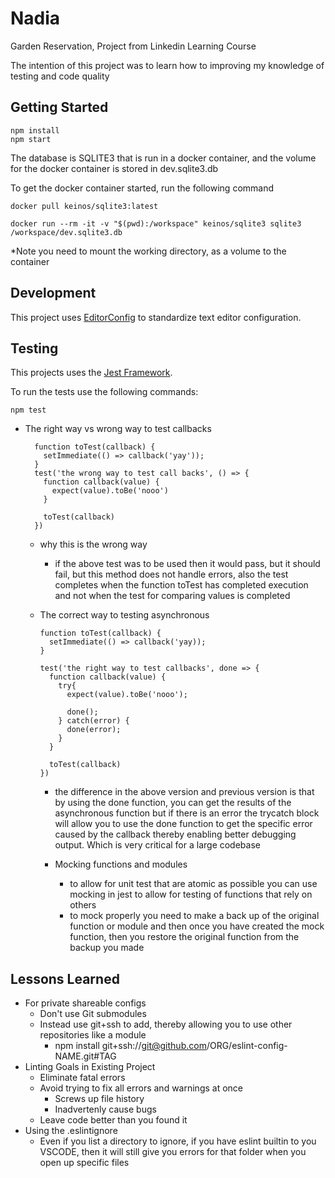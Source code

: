 # Nadia

Garden Reservation, Project from Linkedin Learning Course

The intention of this project was to learn how to improving my knowledge of testing and code quality

## Getting Started

```
npm install
npm start
```

The database is SQLITE3 that is run in a docker container, and the volume for the docker container is stored in dev.sqlite3.db

To get the docker container started, run the following command

```
docker pull keinos/sqlite3:latest

docker run --rm -it -v "$(pwd):/workspace" keinos/sqlite3 sqlite3 /workspace/dev.sqlite3.db

```

\*Note you need to mount the working directory, as a volume to the container

## Development

This project uses [EditorConfig](https://editorconfig.org) to standardize
text editor configuration.

## Testing

This projects uses the [Jest Framework](https://jestjs.io).

To run the tests use the following commands:

```
npm test
```

- The right way vs wrong way to test callbacks

  ```
    function toTest(callback) {
      setImmediate(() => callback('yay'));
    }
    test('the wrong way to test call backs', () => {
      function callback(value) {
        expect(value).toBe('nooo')
      }

      toTest(callback)
    })
  ```

  - why this is the wrong way

    - if the above test was to be used then it would pass, but it should fail, but this method does not handle errors, also the test completes when the function toTest has completed execution and not when the test for comparing values is completed

  - The correct way to testing asynchronous

    ```
    function toTest(callback) {
      setImmediate(() => callback('yay));
    }

    test('the right way to test callbacks', done => {
      function callback(value) {
        try{
          expect(value).toBe('nooo');

          done();
        } catch(error) {
          done(error);
        }
      }

      toTest(callback)
    })
    ```

    - the difference in the above version and previous version is that by using the done function, you can get the results of the asynchronous function but if there is an error the trycatch block will allow you to use the done function to get the specific error caused by the callback thereby enabling better debugging output. Which is very critical for a large codebase

    - Mocking functions and modules
      - to allow for unit test that are atomic as possible you can use mocking in jest to allow for testing of functions that rely on others
      - to mock properly you need to make a back up of the original function or module and then once you have created the mock function, then you restore the original function from the backup you made

## Lessons Learned

- For private shareable configs
  - Don't use Git submodules
  - Instead use git+ssh to add, thereby allowing you to use other repositories like a module
    - npm install git+ssh://git@github.com/ORG/eslint-config-NAME.git#TAG
- Linting Goals in Existing Project
  - Eliminate fatal errors
  - Avoid trying to fix all errors and warnings at once
    - Screws up file history
    - Inadvertenly cause bugs
  - Leave code better than you found it
- Using the .eslintignore
  - Even if you list a directory to ignore, if you have eslint builtin to you VSCODE, then it will still give you errors for that folder when you open up specific files
